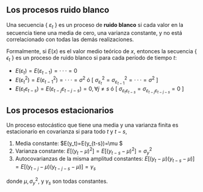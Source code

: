 ## Los procesos ruido blanco
Una secuencia { $\varepsilon_t$ } es un proceso de **ruido blanco** si cada valor en la secuencia tiene una media de cero, una varianza constante, y no está correlacionado con todas las demás realizaciones. 

Formalmente, si $E(x)$ es el valor medio teórico de $x$, entonces la secuencia { $\epsilon_t$ } es un proceso de ruido blanco si para cada período de tiempo $t$:
* $E(\varepsilon_t)=E(\varepsilon_{t-1})= · · · =0$
* $E(\varepsilon_{t}^2)=E(\varepsilon_{t-1}^2)= · · · =\sigma^2$ ó [ $\sigma_{\varepsilon_{t}}^2=\sigma_{\varepsilon_{t-1}}^2= · · · =\sigma^2$ ]
* $E(\varepsilon_{t}\varepsilon_{t-s})=E(\varepsilon_{t-j}\varepsilon_{t-j-s})=0,  \forall j\neq s$ ó [ $\sigma_{\varepsilon_{t}\varepsilon_{t-s}}=\sigma_{\varepsilon_{t-j}\varepsilon_{t-j-s}}=0$ ]

## Los procesos estacionarios
Un proceso estocástico que tiene una media y una varianza finita es estacionario en covarianza si para todo $t$ y $t-s$,
1) Media constante: $E(y_t)=E(y_{t-s})=\mu $
2) Varianza constante: $E[(y_{t}- \mu)^2]=E[(y_{t-s}- \mu)^2]=\sigma_{y}^2$
3) Autocovarianzas de la misma amplitud constantes: $E[(y_{t}- \mu)(y_{t-s}- \mu)] = E[(y_{t-j}- \mu)(y_{t-j-s}- \mu)] = \gamma_{s}$

donde $\mu, \sigma_{y}^2$, y $\gamma_{s}$ son todas constantes.


